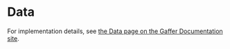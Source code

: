 # Data

For implementation details, see [the Data page on the Gaffer Documentation site](https://gchq.github.io/gaffer-doc/latest/dev/components/data/).
